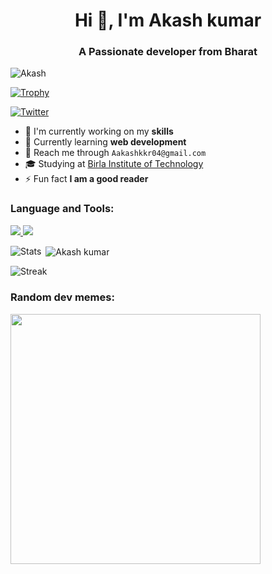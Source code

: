 <h1 align="center">Hi 👋, I'm Akash kumar</h1>
<h3 align="center">A Passionate developer from Bharat</h3>

<p align="left"><img src="https://komarev.com/ghpvc/?username=theakash04&label=Profile%20views&color=0e75b6&style=flat" alt="Akash" /></p>

<p align="left"> <a href="https://github-profile-trophy.vercel.app/?username=ryo-ma&theme=algolia"><img src="https://github-profile-trophy.vercel.app/?username=theakash04" alt="Trophy" /></a> </p>

<p align="left"> <a href="https://twitter.com/theakash04" target="_blank"><img src="https://img.shields.io/twitter/follow/theakash04" alt="Twitter" /></a> </p>

- 🔭 I'm currently working on my **skills**
- 🌱 Currently learning **web development**
- 📧 Reach me through `Aakashkkr04@gmail.com`
- 🎓 Studying at [Birla Institute of Technology](https://www.bitmesra.ac.in/)
- ⚡ Fun fact **I am a good reader**

<!-- <h3 align="left">Connect with me:</h3>
<p align="left">
   <a href="https://theakash04.github.io/dex/">
      <img src="https://img.shields.io/website?up_message=Go&up_color=green&down_message=Stop&down_color=red&url=https%3A%2F%2Ftheakash04.github.io%2Fdex%2F" alt="Website" />
   </a>
</p> -->

  <h3 align="left">Language and Tools:</h3>
  <p align="left">
  <a href="#">
    <img src="https://skillicons.dev/icons?i=bash,javascript,figma,html,css,python&theme=dark" />
    <img src="https://skillicons.dev/icons?i=c,linux,git,vim,cpp,vscode&theme=dark" />
  </a>
</p>


<p><img align="left" src="https://github-readme-stats.vercel.app/api/top-langs?username=theakash04&show_icons=true&locale=en&layout=compact" alt="Stats"</p>

<p>&nbsp;<img align="center" src="https://github-readme-stats.vercel.app/api?username=theakash04&show_icons=true&locale=en" alt="Akash kumar" /></p>

<p><img align="center" src="https://github-readme-streak-stats.herokuapp.com/?user=theakash04" alt="Streak" /></p>

<h3 align="left">Random dev memes:</h3>
<img src='https://randommeme-five.vercel.app/' style="height: 400px;"/>
